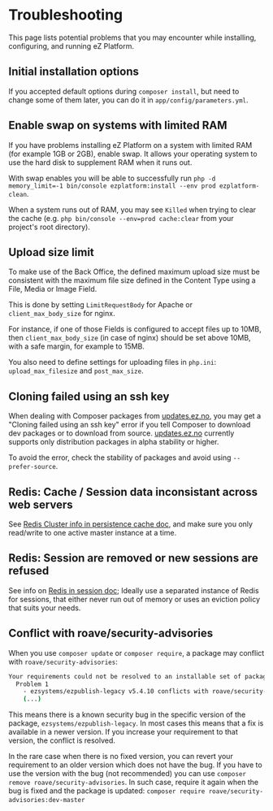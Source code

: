 # Troubleshooting

This page lists potential problems that you may encounter while installing, configuring, and running eZ Platform.

## Initial installation options

If you accepted default options during `composer install`, but need to change some of them later,
you can do it in `app/config/parameters.yml`.

## Enable swap on systems with limited RAM

If you have problems installing eZ Platform on a system with limited RAM (for example 1GB or 2GB), enable swap.
It allows your operating system to use the hard disk to supplement RAM when it runs out.

With swap enables you will be able to successfully run `php -d memory_limit=-1 bin/console ezplatform:install --env prod ezplatform-clean`.

When a system runs out of RAM, you may see `Killed` when trying to clear the cache (e.g. `php bin/console --env=prod cache:clear` from your project's root directory).

## Upload size limit

To make use of the Back Office, the defined maximum upload size must be consistent with the maximum file size defined in the Content Type using a File, Media or Image Field.

This is done by setting `LimitRequestBody` for Apache or `client_max_body_size` for nginx.

For instance, if one of those Fields is configured to accept files up to 10MB, then `client_max_body_size` (in case of nginx) should be set above 10MB, with a safe margin, for example to 15MB.

You also need to define settings for uploading files in `php.ini`: `upload_max_filesize` and `post_max_size`.

## Cloning failed using an ssh key

When dealing with Composer packages from [updates.ez.no](http://updates.ez.no), you may get a "Cloning failed using an ssh key" error
if you tell Composer to download dev packages or to download from source.
[updates.ez.no](http://updates.ez.no) currently supports only distribution packages in alpha stability or higher.

To avoid the error, check the stability of packages and avoid using `--prefer-source`.

## Redis: Cache / Session data inconsistant across web servers

See [Redis Cluster info in persistence cache doc](../guide/persistence_cache.md#RedisClustering), and make sure you only read/write to
one active master instance at a time.

## Redis: Session are removed or new sessions are refused

See info on [Redis in session doc](../guide/session.md#ClusterSetup); Ideally use a separated instance of Redis for sessions, that
either never run out of memory or uses an eviction policy that suits your needs.

## Conflict with roave/security-advisories

When you use `composer update` or `composer require`, a package may conflict with `roave/security-advisories`:

``` bash
Your requirements could not be resolved to an installable set of packages.
  Problem 1
    - ezsystems/ezpublish-legacy v5.4.10 conflicts with roave/security-advisories[dev-master].
    (...)
```

This means there is a known security bug in the specific version of the package, `ezsystems/ezpublish-legacy`.
In most cases this means that a fix is available in a newer version.
If you increase your requirement to that version, the conflict is resolved.

In the rare case when there is no fixed version, you can revert your requirement to an older version which does not have the bug.
If you have to use the version with the bug (not recommended) you can use `composer remove roave/security-advisories`.
In such case, require it again when the bug is fixed and the package is updated: `composer require roave/security-advisories:dev-master` 
